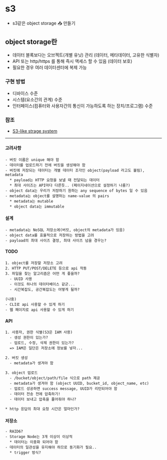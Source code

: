 # s3
* s3같은 object storage 📥 만들기

## object storage란
- 데이터 블록보다는 오브젝트(개별 유닛) 관리 (데이터, 메타데이터, 고유한 식별자)
- API 또는 http/https 를 통해 즉시 액세스 할 수 있음 (데이터 보호)
- 필요한 경우 여러 데이터센터에 복제 가능

### 구현 방법
- 디바이스 수준
- 시스템(요소간의 관계) 수준
- 인터페이스(컴퓨터와 사용자간의 통신이 가능하도록 하는 장치/프로그램) 수준


### 참조
* [S3-like strage system](https://blog.bytebytego.com/p/design-a-s3-like-storage-system)

---
#### 고려사항 
```angular2html
- 버킷 이름은 unique 해야 함
- 데이터를 업로드하기 전에 버킷을 생성해야 함
- 버킷에 저장되는 데이터는 개별 데이터 조각인 object(payload 라고도 불림), metadata
  * payload는 HTTP 요청을 보낼 때 전달되는 데이터
  * 최대 사이즈는 API마다 다른듯.. (페이지네이션으로 설정하기 나름?)
- object data는 우리가 저장하기 원하는 any sequence of bytes 일 수 있음
- metadata는 object를 설명하는 name-value 의 pairs
  * metadata는 mutable
  * object data는 immutable 
```

#### 설계
```angular2html
- metadata는 NoSQL 저장소에(버킷, object의 metadata가 있음)
- object data를 효율적으로 저장하는 방법을 고려
- payload의 최대 사이즈 결정, 최대 사이즈 넘을 경우는?
```

#### TODO
```angular2html
1. object를 저장할 저장소 고려
2. HTTP PUT/POST/DELETE 등으로 api 작동
3. 파일을 찾는 알고리즘은 어떤 게 좋을까?
  - UUID 사용
  - 이것도 하나의 데이터베이스 같군... 
  - 시간복잡도, 공간복잡도는 어떻게 될까?

(나중)
- CLI로 api 사용할 수 있게 하기 
- 웹 페이지로 api 사용할 수 있게 하기
```


#### API
```angular2html
1. 사용자, 권한 식별(S3은 IAM 사용)
  - 생성 권한이 있는가?
  - 업로드, 수정, 삭제 권한이 있는가?
  => IAM은 일단은 저장소에 정보를 넣자...

2. 버킷 생성
  - metadata가 생겨야 함

3. object 업로드
  - /bucket/object/path/file 식으로 path 제공
  - metadata가 생겨야 함 (object UUID, bucket_id, object_name, etc)
  - 업로드 성공하면 success message, UUID가 리턴되어야 함
  - 데이터 전송 전에 압축하기!
  - 데이터 보내고 압축을 풀어줘야 하나?

* http 응답의 최대 요청 시간은 얼마인가?

```


#### 저장소
```angular2html
- RAID6?
- Storage Node는 3개 이상이 이상적
  * 데이터는 이중화 되어야 함
- 데이터의 일관성을 유지해야 하므로 동기화가 필요..
  * trigger 방식?

```